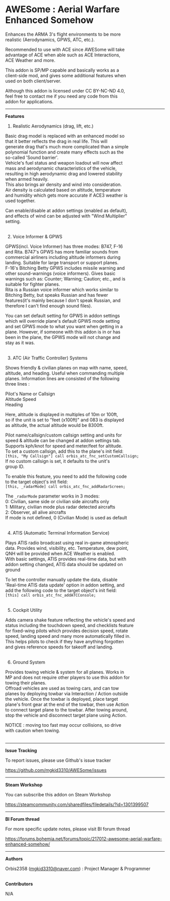 # AWESome : Aerial Warfare Enhanced Somehow  

Enhances the ARMA 3's flight environments to be more  
realistic (Aerodynamics, GPWS, ATC, etc.).  

Recommended to use with ACE since AWESome will take  
advantage of ACE when able such as ACE Interactions,  
ACE Weather and more.  

This addon is SP/MP capable and basically works as a  
client-side mod, and gives some additional features when  
used on both client/server.  

Although this addon is licensed under CC BY-NC-ND 4.0,  
feel free to contact me if you need any code from this  
addon for applications.  

----------------

**Features**  

1. Realistic Aerodynamics (drag, lift, etc.)  

Basic drag model is replaced with an enhanced model so  
that it better reflects the drag in real life. This will  
generate drag that's much more complicated than a simple  
polynomial function and create many effects such as the  
so-called 'Sound barrier'.  
Vehicle's fuel status and weapon loadout will now affect  
mass and aerodynamic characteristics of the vehicle,  
resulting in high aerodynamic drag and lowered stability  
when armed heavily.  
This also brings air density and wind into consideration.  
Air density is calculated based on altitude, temperature  
and humidity which gets more accurate if ACE3 weather is  
used together.  

Can enable/disable at addon settings (enabled as default),  
and effects of wind can be adjusted with "Wind Multiplier"  
setting.  
&nbsp;

2. Voice Informer & GPWS  

GPWS(incl. Voice Informer) has three modes: B747, F-16  
and Rita. B747's GPWS has more familiar sounds from  
commercial airliners including altitude informers during  
landing. Suitable for large transport or support planes.  
F-16's Bitching Betty GPWS includes missile warning and  
other sound-warnings (voice informers). Gives basic  
warnings such as: Counter; Warning; Caution; etc., and is  
suitable for fighter planes.  
Rita is a Russian voice informer which works similar to  
Bitching Betty, but speaks Russian and has fewer  
features(it's mainly because I don't speak Russian, and  
therefore I can't find enough sound files).  

You can set default setting for GPWS in addon settings  
which will override plane's default GPWS mode setting  
and set GPWS mode to what you want when getting in a  
plane. However, if someone with this addon is in or has  
been in the plane, the GPWS mode will not change and  
stay as it was.  
&nbsp;

3. ATC (Air Traffic Controller) Systems  

Shows friendly & civilian planes on map with name, speed,  
altitude, and heading. Useful when commanding multiple  
planes. Information lines are consisted of the following  
three lines :  

Pilot's Name or Callsign  
Altitude Speed  
Heading  

Here, altitude is displayed in multiples of 10m or 100ft,  
so if the unit is set to "feet (x100ft)" and 083 is displayed  
as altitude, the actual altitude would be 8300ft.  

Pilot name/callsign/custom callsign setting and units for  
speed & altitude can be changed at addon settings tab.  
Supports kph/knot for speed and meter/feet for altitude.  
To set a custom callsign, add this to the plane's init field:  
`[this, "My Callsign"] call orbis_atc_fnc_setCustomCallsign;`  
If no custom callsign is set, it defaults to the unit's  
group ID.  

To enable this feature, you need to add the following code  
to the target object's init field:  
`[this, _radarMode] call orbis_atc_fnc_addRadarScreen;`  

The `_radarMode` parameter works in 3 modes:  
0: Civilian, same side or civilian side aircrafts only  
1: Military, civilian mode plus radar detected aircrafts  
2: Observer, all alive aircrafts  
If mode is not defined, 0 (Civilian Mode) is used as default  
&nbsp;

4. ATIS (Automatic Terminal Information Service)  

Plays ATIS radio broadcast using real in-game atmospheric  
data. Provides wind, visibility, etc. Temperature, dew point,  
QNH will be provided when ACE Weather is enabled.  
With basic settings, ATIS provides real-time data, but with  
addon setting changed, ATIS data should be updated on  
ground  

To let the controller manually update the data, disable  
'Real-time ATIS data update' option in addon setting, and  
add the following code to the target object's init field:  
`[this] call orbis_atc_fnc_addATCConsole;`  
&nbsp;

5. Cockpit Utility  

Adds camera shake feature reflecting the vehicle's speed and  
status including the touchdown speed, and checklists feature  
for fixed-wing pilots which provides decision speed, rotate  
speed, landing speed and many more automatically filled in.  
This helps pilots to check if they have anything forgotten  
and gives reference speeds for takeoff and landing.  
&nbsp;

6. Ground System  

Provides towing vehicle & system for all planes. Works in  
MP and does not require other players to use this addon for  
towing their planes.  
Offroad vehicles are used as towing cars, and can tow  
planes by deploying towbar via Interaction / Action outside  
the vehicle. Once the towbar is deployed, place target  
plane's front gear at the end of the towbar, then use Action  
to connect target plane to the towbar. After towing around,  
stop the vehicle and disconnect target plane using Action.  

NOTICE : moving too fast may occur collisions, so drive  
with caution when towing.  
&nbsp;

----------------

**Issue Tracking**  

To report issues, please use Github's issue tracker  

https://github.com/mgkid3310/AWESome/issues  

----------------

**Steam Workshop**  

You can subscribe this addon on Steam Workshop  

https://steamcommunity.com/sharedfiles/filedetails/?id=1301399507  

----------------

**BI Forum thread**  

For more specific update notes, please visit BI forum thread  

https://forums.bohemia.net/forums/topic/217012-awesome-aerial-warfare-enhanced-somehow/  

----------------

**Authors**  

Orbis2358 (mgkid3310@naver.com) : Project Manager & Programmer  
&nbsp;

**Contributors**

N/A
